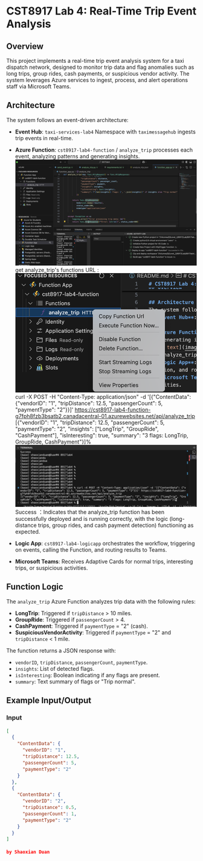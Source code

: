 # CST8917 Lab 4: Real-Time Trip Event Analysis

## Overview
This project implements a real-time trip event analysis system for a taxi dispatch network, designed to monitor trip data and flag anomalies such as long trips, group rides, cash payments, or suspicious vendor activity. The system leverages Azure services to ingest, process, and alert operations staff via Microsoft Teams.

## Architecture
The system follows an event-driven architecture:
- **Event Hub**: `taxi-services-lab4` Namespace with `taximessagehub` ingests trip events in real-time.

- **Azure Function**: `cst8917-lab4-function` / `analyze_trip` processes each event, analyzing patterns and generating insights.
![alt text](image.png)
get analyze_trip's functions URL :
![alt text](image-1.png)
curl -X POST -H "Content-Type: application/json" -d '[{"ContentData": {"vendorID": "1", "tripDistance": 12.5, "passengerCount": 5, "paymentType": "2"}}]' https://cst8917-lab4-function-g7fph8fzb3bsatb2.canadacentral-01.azurewebsites.net/api/analyze_trip
[{"vendorID": "1", "tripDistance": 12.5, "passengerCount": 5, "paymentType": "2", "insights": ["LongTrip", "GroupRide", "CashPayment"], "isInteresting": true, "summary": "3 flags: LongTrip, GroupRide, CashPayment"}]% 
![alt text](image-2.png)
Success ：Indicates that the analyze_trip function has been successfully deployed and is running correctly, with the logic (long-distance trips, group rides, and cash payment detection) functioning as expected.
- **Logic App**: `cst8917-lab4-logicapp` orchestrates the workflow, triggering on events, calling the Function, and routing results to Teams.
- **Microsoft Teams**: Receives Adaptive Cards for normal trips, interesting trips, or suspicious activities.

## Function Logic
The `analyze_trip` Azure Function analyzes trip data with the following rules:
- **LongTrip**: Triggered if `tripDistance` > 10 miles.
- **GroupRide**: Triggered if `passengerCount` > 4.
- **CashPayment**: Triggered if `paymentType` = "2" (cash).
- **SuspiciousVendorActivity**: Triggered if `paymentType` = "2" and `tripDistance` < 1 mile.

The function returns a JSON response with:
- `vendorID`, `tripDistance`, `passengerCount`, `paymentType`.
- `insights`: List of detected flags.
- `isInteresting`: Boolean indicating if any flags are present.
- `summary`: Text summary of flags or "Trip normal".

## Example Input/Output
### Input
```json
[
  {
    "ContentData": {
      "vendorID": "1",
      "tripDistance": 12.5,
      "passengerCount": 5,
      "paymentType": "2"
    }
  },
  {
    "ContentData": {
      "vendorID": "2",
      "tripDistance": 0.5,
      "passengerCount": 1,
      "paymentType": "2"
    }
  }
]

by Shaoxian Duan